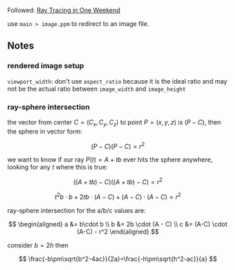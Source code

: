 Followed: 
[Ray Tracing in One Weekend](https://raytracing.github.io/books/RayTracingInOneWeekend.html)

use `main > image.ppm` to redirect to an image file.

## Notes

### rendered image setup

`viewport_width`: don't use `aspect_ratio` because it is the ideal ratio and may not be the actual ratio between `image_width` and `image_height`

### ray-sphere intersection

the vector from center $C=(C_x,C_y,C_z)$ to point $P=(x, y, z)$ is $(P-C)$, then the sphere in vector form:

$$
(P-C)(P-C)=r^2
$$

we want to know if our ray $P(t)=A+tb$ ever hits the sphere anywhere, looking for any $t$ where this is true:

$$
((A+tb)-C)((A+tb)-C)=r^2
$$

$$
t^2b\cdot b + 2tb\cdot (A-C) + (A-C) \cdot (A-C) = r^2
$$

ray-sphere intersection for the a/b/c values are:

$$
\begin{aligned}
a &= b\cdot b \\
b &= 2b \cdot (A - C) \\
c &= (A-C) \cdot (A-C) - r^2
\end{aligned}
$$

consider $b=2h$ then

$$
\frac{-b\pm\sqrt{b^2-4ac}}{2a}=\frac{-h\pm\sqrt{h^2-ac}}{a}
$$

